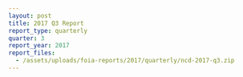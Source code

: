 ```yaml
---
layout: post
title: 2017 Q3 Report
report_type: quarterly
quarter: 3
report_year: 2017
report_files:
  - /assets/uploads/foia-reports/2017/quarterly/ncd-2017-q3.zip
---
```

